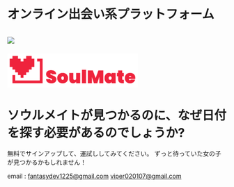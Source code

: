 # オンライン出会い系プラットフォーム

## <img src="https://media.giphy.com/media/ObNTw8Uzwy6KQ/giphy.gif" width="30px">&nbsp;

<img src="public/assets/SoulMate (3).png" alt="logo" width="300" />

# ソウルメイトが見つかるのに、なぜ日付を探す必要があるのでしょうか?

無料でサインアップして、運試ししてみてください。 ずっと待っていた女の子が見つかるかもしれません！

email : fantasydev1225@gmail.com
        viper020107@gmail.com
        
